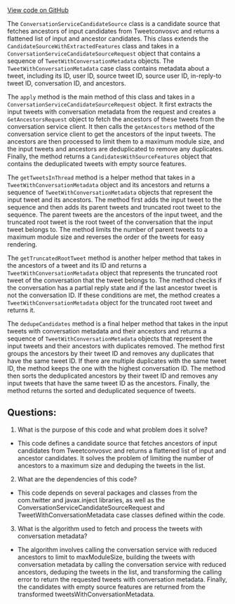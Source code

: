 [View code on GitHub](https://github.com/misbahsy/the-algorithm/product-mixer/component-library/src/main/scala/com/twitter/product_mixer/component_library/candidate_source/tweetconvosvc/ConversationServiceCandidateSource.scala)

The `ConversationServiceCandidateSource` class is a candidate source that fetches ancestors of input candidates from Tweetconvosvc and returns a flattened list of input and ancestor candidates. This class extends the `CandidateSourceWithExtractedFeatures` class and takes in a `ConversationServiceCandidateSourceRequest` object that contains a sequence of `TweetWithConversationMetadata` objects. The `TweetWithConversationMetadata` case class contains metadata about a tweet, including its ID, user ID, source tweet ID, source user ID, in-reply-to tweet ID, conversation ID, and ancestors.

The `apply` method is the main method of this class and takes in a `ConversationServiceCandidateSourceRequest` object. It first extracts the input tweets with conversation metadata from the request and creates a `GetAncestorsRequest` object to fetch the ancestors of these tweets from the conversation service client. It then calls the `getAncestors` method of the conversation service client to get the ancestors of the input tweets. The ancestors are then processed to limit them to a maximum module size, and the input tweets and ancestors are deduplicated to remove any duplicates. Finally, the method returns a `CandidatesWithSourceFeatures` object that contains the deduplicated tweets with empty source features.

The `getTweetsInThread` method is a helper method that takes in a `TweetWithConversationMetadata` object and its ancestors and returns a sequence of `TweetWithConversationMetadata` objects that represent the input tweet and its ancestors. The method first adds the input tweet to the sequence and then adds its parent tweets and truncated root tweet to the sequence. The parent tweets are the ancestors of the input tweet, and the truncated root tweet is the root tweet of the conversation that the input tweet belongs to. The method limits the number of parent tweets to a maximum module size and reverses the order of the tweets for easy rendering.

The `getTruncatedRootTweet` method is another helper method that takes in the ancestors of a tweet and its ID and returns a `TweetWithConversationMetadata` object that represents the truncated root tweet of the conversation that the tweet belongs to. The method checks if the conversation has a partial reply state and if the last ancestor tweet is not the conversation ID. If these conditions are met, the method creates a `TweetWithConversationMetadata` object for the truncated root tweet and returns it.

The `dedupeCandidates` method is a final helper method that takes in the input tweets with conversation metadata and their ancestors and returns a sequence of `TweetWithConversationMetadata` objects that represent the input tweets and their ancestors with duplicates removed. The method first groups the ancestors by their tweet ID and removes any duplicates that have the same tweet ID. If there are multiple duplicates with the same tweet ID, the method keeps the one with the highest conversation ID. The method then sorts the deduplicated ancestors by their tweet ID and removes any input tweets that have the same tweet ID as the ancestors. Finally, the method returns the sorted and deduplicated sequence of tweets.
## Questions: 
 1. What is the purpose of this code and what problem does it solve?
- This code defines a candidate source that fetches ancestors of input candidates from Tweetconvosvc and returns a flattened list of input and ancestor candidates. It solves the problem of limiting the number of ancestors to a maximum size and deduping the tweets in the list.

2. What are the dependencies of this code?
- This code depends on several packages and classes from the com.twitter and javax.inject libraries, as well as the ConversationServiceCandidateSourceRequest and TweetWithConversationMetadata case classes defined within the code.

3. What is the algorithm used to fetch and process the tweets with conversation metadata?
- The algorithm involves calling the conversation service with reduced ancestors to limit to maxModuleSize, building the tweets with conversation metadata by calling the conversation service with reduced ancestors, deduping the tweets in the list, and transforming the calling error to return the requested tweets with conversation metadata. Finally, the candidates with empty source features are returned from the transformed tweetsWithConversationMetadata.